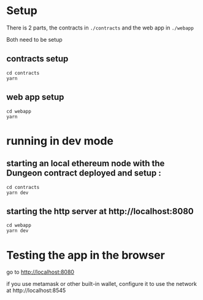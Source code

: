 # Setup

There is 2 parts, the contracts in `./contracts` and the web app in `./webapp`

Both need to be setup

## contracts setup 
```
cd contracts
yarn
```

## web app setup
```
cd webapp
yarn
```

# running in dev mode

## starting an local ethereum node with the Dungeon contract deployed and setup :
```
cd contracts
yarn dev
```

## starting the http server at http://localhost:8080
```
cd webapp
yarn dev
```

# Testing the app in the browser

go to [http://localhost:8080](http://localhost:8080)

if you use metamask or other built-in wallet, configure it to use the network at http://localhost:8545
